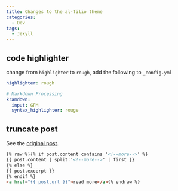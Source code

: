 ```yaml
---
title: Changes to the al-filio theme
categories:
  - Dev
tags:
  - Jekyll
---
```


## code highlighter
change from `highlighter` to `rough`, add the following to `_config.yml`

```yml
highlighter: rough

# Markdown Processing
kramdown:
  input: GFM
  syntax_highlighter: rouge
```

## truncate post

See the [original post](http://briankhuu.com/blog/self/jekyll/2014/12/03/post-truncation-in-jekyll.html).

```html
{% raw %}{% if post.content contains '<!--more-->' %}
{{ post.content | split:'<!--more-->' | first }}
{% else %}
{{ post.excerpt }}
{% endif %}
<a href="{{ post.url }}">read more</a>{% endraw %}
```